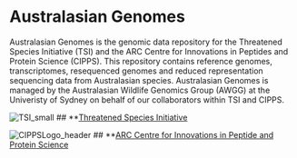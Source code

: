 # Australasian Genomes
Australasian Genomes is the genomic data repository for the Threatened Species Initiative (TSI) and the ARC Centre for Innovations in Peptides and Protein Science (CIPPS). This repository contains reference genomes, transcriptomes, resequenced genomes and reduced representation sequencing data from Australasian species. Australasian Genomes is managed by the Australasian Wildlife Genomics Group (AWGG) at the Univeristy of Sydney on behalf of our collaborators within TSI and CIPPS.

![TSI_small](https://user-images.githubusercontent.com/63081372/130881163-6cc3004a-f7b0-471e-95ff-fbf6351dddaa.png) ## **[Threatened Species Initiative](https://threatenedspeciesinitiative.com/)

![CIPPSLogo_header](https://user-images.githubusercontent.com/63081372/130881530-22428963-6616-4e84-98f2-b5efe0675ca3.png) ## **[ARC Centre for Innovations in Peptide and Protein Science](https://cipps.org.au/)
